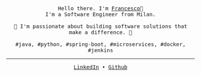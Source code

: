 <p align="center">
    <samp>
        Hello there. I'm 
        <a href="https://fpetranzan.me/">Francesco</a>👋
        <br> 
        I'm a Software Engineer from Milan.
        <br>
        <br>
        🚀 I'm passionate about building software solutions that make a difference. 🚀
        <br>
        <br>
        #java, #python, #spring-boot, #microservices, #docker, #jenkins
    </samp>
</p>

------------

<div align="center">
    <samp>
        <a href="https://www.linkedin.com/in/fpetranzan/">LinkedIn</a> •
        <a href="https://github.com/fpetranzan/">Github</a>
    </samp>
</div>